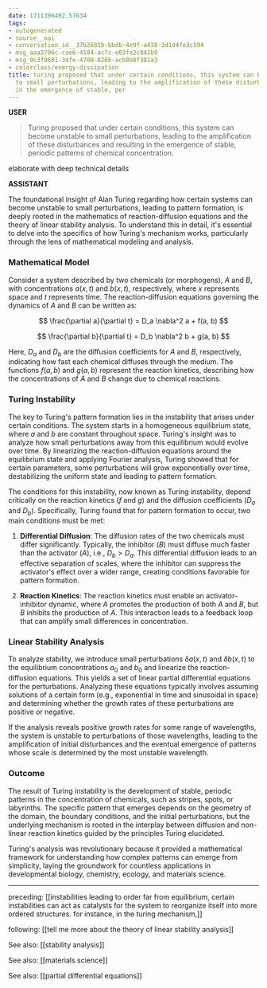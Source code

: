```yaml
---
date: 1711396492.57634
tags:
- autogenerated
- source__oai
- conversation_id__37b2681b-bbdb-4e9f-a438-3d1d4fe3c594
- msg_aaa2706c-cae6-4584-ac7c-e03fe2c842b9
- msg_9c3f9601-3dfe-4708-826b-acb8b8f381a3
- colorclass/energy-dissipation
title: turing proposed that under certain conditions, this system can become unstable
  to small perturbations, leading to the amplification of these disturbances and resulting
  in the emergence of stable, per
---
```


**USER**

> Turing proposed that under certain conditions, this system can become unstable to small perturbations, leading to the amplification of these disturbances and resulting in the emergence of stable, periodic patterns of chemical concentration.

elaborate with deep technical details


**ASSISTANT**

The foundational insight of Alan Turing regarding how certain systems can become unstable to small perturbations, leading to pattern formation, is deeply rooted in the mathematics of reaction-diffusion equations and the theory of linear stability analysis. To understand this in detail, it's essential to delve into the specifics of how Turing's mechanism works, particularly through the lens of mathematical modeling and analysis.

### Mathematical Model

Consider a system described by two chemicals (or morphogens), $A$ and $B$, with concentrations $a(x,t)$ and $b(x,t)$, respectively, where $x$ represents space and $t$ represents time. The reaction-diffusion equations governing the dynamics of $A$ and $B$ can be written as:

$$
\frac{\partial a}{\partial t} = D_a \nabla^2 a + f(a, b)
$$

$$
\frac{\partial b}{\partial t} = D_b \nabla^2 b + g(a, b)
$$

Here, $D_a$ and $D_b$ are the diffusion coefficients for $A$ and $B$, respectively, indicating how fast each chemical diffuses through the medium. The functions $f(a, b)$ and $g(a, b)$ represent the reaction kinetics, describing how the concentrations of $A$ and $B$ change due to chemical reactions.

### Turing Instability

The key to Turing's pattern formation lies in the instability that arises under certain conditions. The system starts in a homogeneous equilibrium state, where $a$ and $b$ are constant throughout space. Turing's insight was to analyze how small perturbations away from this equilibrium would evolve over time. By linearizing the reaction-diffusion equations around the equilibrium state and applying Fourier analysis, Turing showed that for certain parameters, some perturbations will grow exponentially over time, destabilizing the uniform state and leading to pattern formation.

The conditions for this instability, now known as Turing instability, depend critically on the reaction kinetics ($f$ and $g$) and the diffusion coefficients ($D_a$ and $D_b$). Specifically, Turing found that for pattern formation to occur, two main conditions must be met:

1. **Differential Diffusion**: The diffusion rates of the two chemicals must differ significantly. Typically, the inhibitor ($B$) must diffuse much faster than the activator ($A$), i.e., $D_b > D_a$. This differential diffusion leads to an effective separation of scales, where the inhibitor can suppress the activator's effect over a wider range, creating conditions favorable for pattern formation.

2. **Reaction Kinetics**: The reaction kinetics must enable an activator-inhibitor dynamic, where $A$ promotes the production of both $A$ and $B$, but $B$ inhibits the production of $A$. This interaction leads to a feedback loop that can amplify small differences in concentration.

### Linear Stability Analysis

To analyze stability, we introduce small perturbations $\delta a(x,t)$ and $\delta b(x,t)$ to the equilibrium concentrations $a_0$ and $b_0$ and linearize the reaction-diffusion equations. This yields a set of linear partial differential equations for the perturbations. Analyzing these equations typically involves assuming solutions of a certain form (e.g., exponential in time and sinusoidal in space) and determining whether the growth rates of these perturbations are positive or negative.

If the analysis reveals positive growth rates for some range of wavelengths, the system is unstable to perturbations of those wavelengths, leading to the amplification of initial disturbances and the eventual emergence of patterns whose scale is determined by the most unstable wavelength.

### Outcome

The result of Turing instability is the development of stable, periodic patterns in the concentration of chemicals, such as stripes, spots, or labyrinths. The specific pattern that emerges depends on the geometry of the domain, the boundary conditions, and the initial perturbations, but the underlying mechanism is rooted in the interplay between diffusion and non-linear reaction kinetics guided by the principles Turing elucidated.

Turing's analysis was revolutionary because it provided a mathematical framework for understanding how complex patterns can emerge from simplicity, laying the groundwork for countless applications in developmental biology, chemistry, ecology, and materials science.


---

preceding: [[instabilities leading to order far from equilibrium, certain instabilities can act as catalysts for the system to reorganize itself into more ordered structures. for instance, in the turing mechanism,]]  


following: [[tell me more about the theory of linear stability analysis]]

See also: [[stability analysis]]


See also: [[materials science]]


See also: [[partial differential equations]]